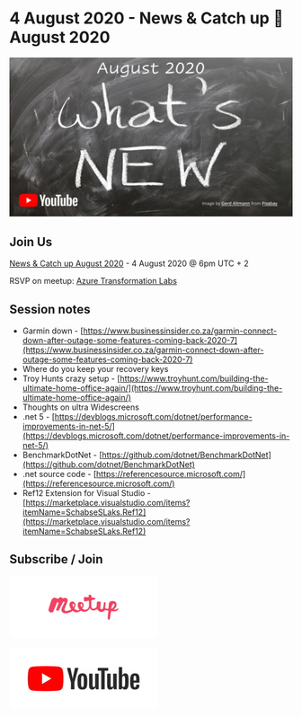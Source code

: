 # 4 August 2020 - News & Catch up 📰 August 2020

[![](files/20200804/cover.jpg)](https://www.youtube.com/watch?v=OHkEW4ZSmfg)

## Join Us

[News & Catch up August 2020](https://www.meetup.com/Azure-Transformation-Labs/events/271781572/) - 4 August 2020 @ 6pm UTC + 2

RSVP on meetup: [Azure Transformation Labs](https://www.meetup.com/Azure-Transformation-Labs/)

## Session notes

- Garmin down - [https://www.businessinsider.co.za/garmin-connect-down-after-outage-some-features-coming-back-2020-7](https://www.businessinsider.co.za/garmin-connect-down-after-outage-some-features-coming-back-2020-7)
- Where do you keep your recovery keys
- Troy Hunts crazy setup - [https://www.troyhunt.com/building-the-ultimate-home-office-again/](https://www.troyhunt.com/building-the-ultimate-home-office-again/)
- Thoughts on ultra Widescreens
- .net 5 - [https://devblogs.microsoft.com/dotnet/performance-improvements-in-net-5/](https://devblogs.microsoft.com/dotnet/performance-improvements-in-net-5/)
- BenchmarkDotNet - [https://github.com/dotnet/BenchmarkDotNet](https://github.com/dotnet/BenchmarkDotNet)
- .net source code - [https://referencesource.microsoft.com/](https://referencesource.microsoft.com/)
- Ref12 Extension for Visual Studio - [https://marketplace.visualstudio.com/items?itemName=SchabseSLaks.Ref12](https://marketplace.visualstudio.com/items?itemName=SchabseSLaks.Ref12)

## Subscribe / Join

[![Azure Transformation Labs](files/_common/meetup.jpg)](https://www.meetup.com/Azure-Transformation-Labs/)

[![South Africa Durban UG](files/_common/YouTube.jpg)](https://www.youtube.com/channel/UCLiY63qnSK5H619_uKSue4g)
